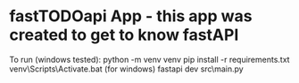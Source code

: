# fastTODOapi App - this app was created to get to know fastAPI
To run (windows tested):
python -m venv venv
pip install -r requirements.txt
venv\Scripts\Activate.bat (for windows)
fastapi dev src\main.py
